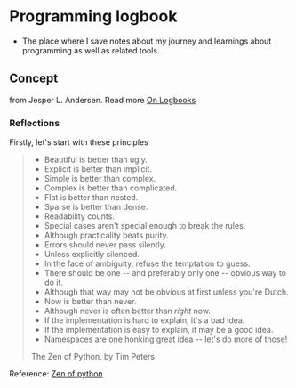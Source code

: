 # Programming logbook

* The place where I save notes about my journey and learnings about programming as well as related tools.

## Concept

from Jesper L. Andersen. Read more [On Logbooks](https://medium.com/@jlouis666/on-logbooks-e2380ab2f8f0#.2rox21s7w)


### Reflections
Firstly, let's start with these principles

> - Beautiful is better than ugly.
> - Explicit is better than implicit.
> - Simple is better than complex.
> - Complex is better than complicated.
> - Flat is better than nested.
> - Sparse is better than dense.
> - Readability counts.
> - Special cases aren't special enough to break the rules.
> - Although practicality beats purity.
> - Errors should never pass silently.
> - Unless explicitly silenced.
> - In the face of ambiguity, refuse the temptation to guess.
> - There should be one -- and preferably only one -- obvious way to do it.
> - Although that way may not be obvious at first unless you're Dutch.
> - Now is better than never.
> - Although never is often better than *right* now.
> - If the implementation is hard to explain, it's a bad idea.
> - If the implementation is easy to explain, it may be a good idea.
> - Namespaces are one honking great idea -- let's do more of those!
> 
> The Zen of Python, by Tim Peters

Reference: [Zen of python](https://pythonacademy.com.br/zen-of-python)